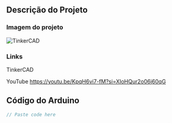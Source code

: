 ## Descrição do Projeto

### Imagem do projeto


![TinkerCAD](./file.png)

### Links
TinkerCAD

YouTube
https://youtu.be/KpqH6vi7-fM?si=XIoHQur2o06j60qG

## Código do Arduino

```c
// Paste code here

```


